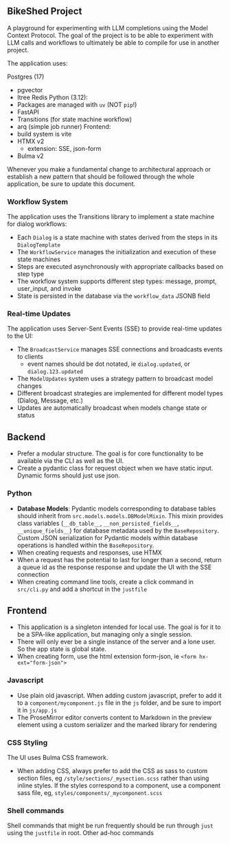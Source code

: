 ## BikeShed Project

A playground for experimenting with LLM completions using the Model Context Protocol. The goal of the project is to be able to experiment with LLM calls and workflows to ultimately be able to compile for use in another project.

The application uses:

Postgres (17)
 - pgvector
 - ltree 
Redis
Python (3.12):
 - Packages are managed with `uv` (NOT `pip`!)
 - FastAPI 
 - Transitions (for state machine workflow)
 - arq (simple job runner)
Frontend:
 - build system is vite
 - HTMX v2
   - extension: SSE, json-form
 - Bulma v2

Whenever you make a fundamental change to architectural approach or establish a new pattern that should be followed through the whole application, be sure to update this document.

### Workflow System

The application uses the Transitions library to implement a state machine for dialog workflows:

- Each `Dialog` is a state machine with states derived from the steps in its `DialogTemplate`
- The `WorkflowService` manages the initialization and execution of these state machines
- Steps are executed asynchronously with appropriate callbacks based on step type
- The workflow system supports different step types: message, prompt, user_input, and invoke
- State is persisted in the database via the `workflow_data` JSONB field

### Real-time Updates

The application uses Server-Sent Events (SSE) to provide real-time updates to the UI:

- The `BroadcastService` manages SSE connections and broadcasts events to clients
    - event names should be dot notated, ie `dialog.updated`, or `dialog.123.updated` 
- The `ModelUpdates` system uses a strategy pattern to broadcast model changes
- Different broadcast strategies are implemented for different model types (Dialog, Message, etc.)
- Updates are automatically broadcast when models change state or status

## Backend

- Prefer a modular structure.  The goal is for core functionality to be available via the CLI as well as the UI.
- Create a pydantic class for request object when we have static input. Dynamic forms should just use json.

### Python

- **Database Models**: Pydantic models corresponding to database tables should inherit from `src.models.models.DBModelMixin`. This mixin provides class variables (`__db_table__`, `__non_persisted_fields__`, `__unique_fields__`) for database metadata used by the `BaseRepository`. Custom JSON serialization for Pydantic models within database operations is handled within the `BaseRepository`.
- When creating requests and responses, use HTMX
- When a request has the potential to last for longer than a second, return a queue id as the response response and update the UI with the SSE connection
- When creating command line tools, create a click command in `src/cli.py` and add a shortcut in the `justfile`

## Frontend

- This application is a singleton intended for local use.  The goal is for it to be a SPA-like application, but managing only a single session.
- There will only ever be a single instance of the server and a lone user.  So the app state is global state.
- When creating form, use the html extension form-json, ie `<form hx-ext="form-json">`

### Javascript

- Use plain old javascript.  When adding custom javascript, prefer to add it to a `component/mycomponent.js` file in the `js` folder, and be sure to import it in `js/app.js`
- The ProseMirror editor converts content to Markdown in the preview element using a custom serializer and the marked library for rendering

### CSS Styling

The UI uses Bulma CSS framework.

- When adding CSS, always prefer to add the CSS as sass to custom section files, eg `/style/sections/_mysection.scss` rather than using inline styles.  If the styles correspond to a component, use a component sass file, eg, `styles/components/_mycomponent.scss`

### Shell commands

Shell commands that might be run frequently should be run through `just` using the `justfile` in root.
Other ad-hoc commands
